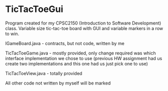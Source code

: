 # TicTacToeGui
Program created for my CPSC2150 (Introduction to Software Development) class.
Variable size tic-tac-toe board with GUI and variable markers in a row to win.

IGameBoard.java - contracts, but not code, written by me

TicTacToeGame.java - mostly provided, only change required was which interface implementation we chose to use (previous HW assignment had us create two implementations and this one had us just pick one to use)

TicTacToeView.java - totally provided

All other code not written by myself will be marked
